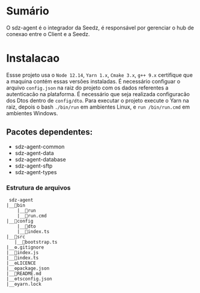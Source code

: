 # Sumário

O sdz-agent é o integrador da Seedz, é responsável por gerenciar o hub de conexao entre o Client e a Seedz.

# Instalacao

Essse projeto usa o `Node 12.14`, `Yarn 1.x`, `Cmake 3.x`, `g++ 9.x` certifique que a maquina contém essas versões instaladas.
É necessário configuar o arquivo `config.json` na raiz do projeto com os dados referentes a autenticacão na plataforma.
É necessário que seja realizada configuracão dos Dtos dentro de `config/dto`.
Para executar o projeto execute o Yarn na raiz, depois o bash `./bin/run` em ambientes Linux, e `run /bin/run.cmd` em ambientes Windows.

## Pacotes dependentes:

- sdz-agent-common
- sdz-agent-data
- sdz-agent-database
- sdz-agent-sftp
- sdz-agent-types

### Estrutura de arquivos

```
 sdz-agent
|__📁bin
    |__📃run
    |__📃run.cmd
|__📁config
    |__📁dto
    |__📃index.ts
|__📁src
   |__📃bootstrap.ts
|__⚙️.gitignore
|__📃index.js
|__📃index.ts
|__⚙️LICENCE
|__⚙️package.json
|__📃README.md
|__⚙️tsconfig.json
|__⚙️yarn.lock
```
